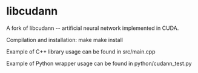 libcudann
=========

A fork of libcudann -- artificial neural network implemented in CUDA.

Compilation and installation:
  make
  make install

Example of C++ library usage can be found in src/main.cpp

Example of Python wrapper usage can be found in python/cudann_test.py
